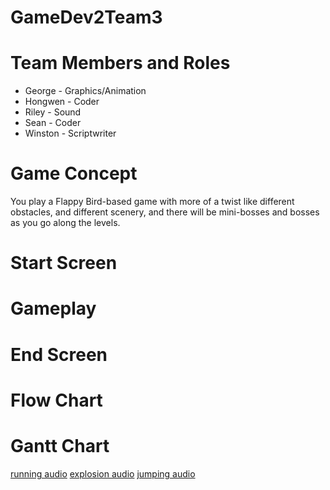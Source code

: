 # GameDev2Team3

# Team Members and Roles
* George - Graphics/Animation
* Hongwen - Coder
* Riley - Sound
* Sean - Coder
* Winston - Scriptwriter
  
# Game Concept
You play a Flappy Bird-based game with more of a twist like different obstacles, and different scenery, and there will be mini-bosses and bosses as you go along the levels.
# Start Screen
# Gameplay
# End Screen
# Flow Chart
# Gantt Chart

[running audio](https://github.com/seanroberts216/GameDev2Team3/blob/main/assets/running-on-concrete-268478.mp3)
[explosion audio](https://github.com/seanroberts216/GameDev2Team3/blob/main/assets/explosion-91872.mp3)
[jumping audio](https://github.com/seanroberts216/GameDev2Team3/blob/main/assets/cartoon-jump-6462.mp3)

